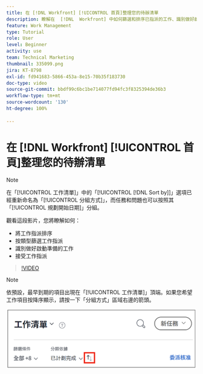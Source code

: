 ```yaml
---
title: 在 [!DNL Workfront] [!UICONTROL 首頁]整理您的待辦清單
description: 瞭解在  [!DNL  Workfront] 中如何篩選和排序已指派的工作、識別做好啟動準備的工作以及接受工作指派。
feature: Work Management
type: Tutorial
role: User
level: Beginner
activity: use
team: Technical Marketing
thumbnail: 335099.png
jira: KT-8798
exl-id: fd941683-5866-453a-8e15-70b35f183730
doc-type: video
source-git-commit: bbdf99c6bc1be714077fd94fc3f8325394de36b3
workflow-type: tm+mt
source-wordcount: '130'
ht-degree: 100%

---
```


# 在 [!DNL Workfront] [!UICONTROL 首頁]整理您的待辦清單

>[!NOTE]
>
>在「[!UICONTROL 工作清單]」中的「[!UICONTROL [!DNL Sort by]]」選項已經重新命名為「[!UICONTROL 分組方式]」，而任務和問題也可以按照其「[!UICONTROL 規劃開始日期]」分組。

觀看這段影片，您將瞭解如何：

* 將工作指派排序
* 按類型篩選工作指派
* 識別做好啟動準備的工作
* 接受工作指派

>[!VIDEO](https://video.tv.adobe.com/v/335099/?quality=12&learn=on&enablevpops=1)

>[!NOTE]
>
>依預設，最早到期的項目出現在「[!UICONTROL 工作清單]」頂端。如果您希望工作項目按降序顯示，請按一下「分組方式」區域右邊的箭頭。

![畫面影像顯示按到期日分組的工作清單。](assets/work-list-arrows.png)
